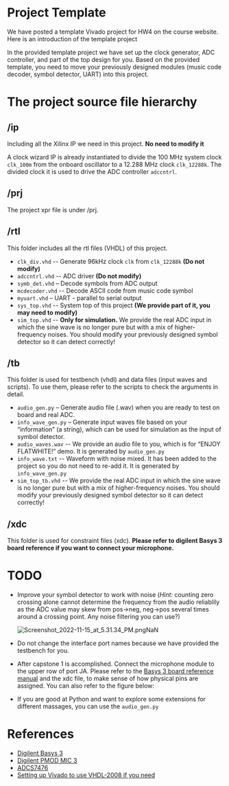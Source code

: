 Project Template
================

We have posted a template Vivado project for HW4 on the course website. Here is an introduction of the template project

In the provided template project we have set up the clock generator, ADC controller, and part of the top design for you. Based on the provided template, you need to move your previously designed modules (music code decoder, symbol detector, UART) into this project.

The project source file hierarchy
=================================

/ip
---

Including all the Xilinx IP we need in this project. **No need to modify it**

A clock wizard IP is already instantiated to divide the 100 MHz system clock ```clk_100m``` from the onboard oscillator to a 12.288 MHz clock ```clk_12288k```. The divided clock it is used to drive the ADC controller ```adccntrl```.

/prj
----

The project xpr file is under /prj.

/rtl
----

This folder includes all the rtl files (VHDL) of this project.

*   `clk_div.vhd` -- Generate 96kHz clock ```clk``` from ```clk_12288k``` **(Do not modify)**
*   `adccntrl.vhd` -- ADC driver **(Do not modify)**
*   `symb_det.vhd` – Decode symbols from ADC output
*   `mcdecoder.vhd` -- Decode ASCII code from music code symbol
*   `myuart.vhd` – UART - parallel to serial output
*   `sys_top.vhd` -- System top of this project **(We provide part of it, you may need to modify)**
*   `sim_top.vhd` -- **Only for simulation.** We provide the real ADC input in which the sine wave is no longer pure but with a mix of higher-frequency noises. You should modify your previously designed symbol detector so it can detect correctly!

/tb
---

This folder is used for testbench (vhdl) and data files (input waves and scripts). To use them, please refer to the scripts to check the arguments in detail.

*   `audio_gen.py` – Generate audio file (.wav) when you are ready to test on board and real ADC.
*   `info_wave_gen.py` – Generate input waves file based on your “information” (a string), which can be used for simulation as the input of symbol detector.
*   `audio_waves.wav` -- We provide an audio file to you, which is for “ENJOY FLATWHITE!” demo. It is generated by `audio_gen.py`
*   `info_wave.txt` -- Waveform with noise mixed. It has been added to the project so you do not need to re-add it. It is generated by `info_wave_gen.py`
*   `sim_top_tb.vhd` -- We provide the real ADC input in which the sine wave is no longer pure but with a mix of higher-frequency noises. You should modify your previously designed symbol detector so it can detect correctly!

/xdc
----

This folder is used for constraint files (xdc). **Please refer to digilent Basys 3 board reference if you want to connect your microphone.**

TODO
===============

*   Improve your symbol detector to work with noise (_Hint:_ counting zero crossing alone cannot determine the frequency from the audio reliablily as the ADC value may skew from pos->neg, neg->pos several times around a crossing point. Any noise filtering you can use?)

    ![Screenshot_2022-11-15_at_5.31.34_PM.pngNaN](https://cdn-uploads.piazza.com/paste/l7gzu9s26e04qe/905cdd19c54e4386504fbf06587ba99e0833f4e65b6a1edd5de996f4c75404a4/Screenshot_2022-11-15_at_5.31.34_PM.png)

*   Do not change the interface port names because we have provided the testbench for you.
*   After capstone 1 is accomplished. Connect the microphone module to the upper row of port JA. Please refer to the [Basys 3 board reference manual](https://digilent.com/reference/programmable-logic/basys-3/reference-manual?srsltid=AfmBOopyJ9j6mA28p0PlrYDbfFLm7RuB9wxHMMygnvBFHtUREZJxdfho) and the xdc file, to make sense of how physical pins are assigned. You can also refer to the figure below:
    
*   If you are good at Python and want to explore some extensions for different massages, you can use the `audio_gen.py`

References
==========

*   [Digilent Basys 3](https://digilent.com/reference/_media/basys3:basys3_rm.pdf)
*   [Digilent PMOD MIC 3](https://digilent.com/reference/_media/reference/pmod/pmodmic3/pmodmic3_rm.pdf)
*   [ADCS7476](https://www.ti.com/lit/ds/symlink/adcs7476.pdf)
*   [Setting up Vivado to use VHDL-2008 if you need](https://docs.xilinx.com/r/en-US/ug901-vivado-synthesis/Setting-up-Vivado-to-use-VHDL-2008)
